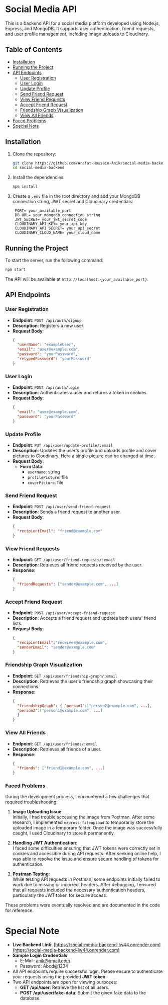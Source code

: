 # Social Media API

This is a backend API for a social media platform developed using Node.js, Express, and MongoDB. It supports user authentication, friend requests, and user profile management, including image uploads to Cloudinary.

## Table of Contents

- [Installation](#installation)
- [Running the Project](#running-the-project)
- [API Endpoints](#api-endpoints)
  - [User Registration](#user-registration)
  - [User Login](#user-login)
  - [Update Profile](#update-profile)
  - [Send Friend Request](#send-friend-request)
  - [View Friend Requests](#view-friend-requests)
  - [Accept Friend Request](#accept-friend-request)
  - [Friendship Graph Visualization](#friendship-graph-visualization)
  - [View All Friends](#view-all-friends)
- [Faced Problems](#faced-problems)
- [Special Note](#special-note)

## Installation

1. Clone the repository:

   ```bash
   git clone https://github.com/Arafat-Hossain-Anik/social-media-backend
   cd social-media-backend
   ```

2. Install the dependencies:

   ```bash
   npm install
   ```

3. Create a `.env` file in the root directory and add your MongoDB connection string, JWT secret and Cloudinary credentials:

   ```plaintext
    PORT= your_available_port
    DB_URL= your_mongodb_connection_string
    JWT_SECRET= your_jwt_secret_code
    CLOUDINARY_API_KEY= your_api_key
    CLOUDINARY_API_SECRET= your_api_secret
    CLOUDINARY_CLOUD_NAME= your_cloud_name
   ```

## Running the Project

To start the server, run the following command:

```bash
npm start
```

The API will be available at `http://localhost:{your_available_port}`.

## API Endpoints

### User Registration

- **Endpoint**: `POST /api/auth/signup`
- **Description**: Registers a new user.
- **Request Body**: 
  ```json
  {
    "userName": "exampleUser",
    "email": "user@example.com",
    "password": "yourPassword",
    "retypedPassword": "yourPassword"
  }
  ```

### User Login

- **Endpoint**: `POST /api/auth/login`
- **Description**: Authenticates a user and returns a token in cookies.
- **Request Body**: 
  ```json
  {
    "email": "user@example.com",
    "password": "yourPassword"
  }
  ```

### Update Profile

- **Endpoint**: `PUT /api/user/update-profile/:email`
- **Description**: Updates the user's profile and uploads profile and cover pictures to Cloudinary. Here a single picture can be changed at time.
- **Request Body**: 
  - **Form Data**: 
    - `userName`: string
    - `profilePicture`: file
    - `coverPicture`: file

### Send Friend Request

- **Endpoint**: `POST /api/user/send-friend-request`
- **Description**: Sends a friend request to another user.
- **Request Body**: 
  ```json
  {
    "recipientEmail": "friend@example.com"
  }
  ```

### View Friend Requests

- **Endpoint**: `GET /api/user/friend-requests/:email`
- **Description**: Retrieves all friend requests received by the user.
- **Response**: 
  ```json
  {
    "friendRequests": ["sender@example.com", ...]
  }
  ```

### Accept Friend Request

- **Endpoint**: `POST /api/user/accept-friend-request`
- **Description**: Accepts a friend request and updates both users' friend lists.
- **Request Body**: 
  ```json
  {
    "recipientEmail":"receiver@example.com",
    "senderEmail": "sender@example.com"
  }
  ```

### Friendship Graph Visualization

- **Endpoint**: `GET /api/user/friendship-graph/:email`
- **Description**: Retrieves the user's friendship graph showcasing their connections.
- **Response**: 
  ```json
  {
    "friendshipGraph": { "person1":["person2@example.com", ...],
    "person2":["person1@example.com", ...]
    }
  }
  ```
### View All Friends

- **Endpoint**: `GET /api/user/friends/:email`
- **Description**: Retrieves all friends of a user.
- **Response**: 
  ```json
  {
    "friends": ["friend1@example.com", ...]
  }
  ```
### Faced Problems

During the development process, I encountered a few challenges that required troubleshooting:

1. **Image Uploading Issue**:  
   Initially, I had trouble accessing the image from Postman. After some research, I implemented `express-fileupload` to temporarily store the uploaded image in a temporary folder. Once the image was successfully caught, I used Cloudinary to store it permanently.

2. **Handling JWT Authentication**:  
   I faced some difficulties ensuring that JWT tokens were correctly set in cookies and accessible during API requests. After seeking online help, I was able to resolve the issue and ensure secure handling of tokens for authentication.

3. **Postman Testing**:  
   While testing API requests in Postman, some endpoints initially failed to work due to missing or incorrect headers. After debugging, I ensured that all requests included the necessary authentication headers, particularly the JWT token for secure access.

These problems were eventually resolved and are documented in the code for reference.

# Special Note

- **Live Backend Link**: [https://social-media-backend-lw44.onrender.com](https://social-media-backend-lw44.onrender.com)
- **Sample Login Credentials**:  
  - E-Mail: anik@gmail.com  
  - Password: Abcd@1234
- All API endpoints require successful login. Please ensure to authenticate your requests using the provided **JWT token**.
- Two API endpoints are open for viewing purposes:
  - **GET /api/user**: Retrieve the list of all users.
  - **POST /api/user/fake-data**: Submit the given fake data to the database.
